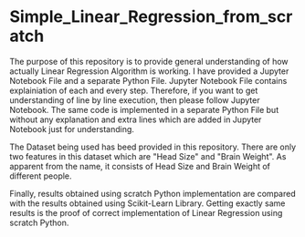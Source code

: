 # Simple_Linear_Regression_from_scratch

The purpose of this repository is to provide general understanding of how actually Linear Regression Algorithm is working. I have provided a Jupyter Notebook File and a separate Python File. Jupyter Notebook File contains explainiation of each and every step. Therefore, if you want to get understanding of line by line execution, then please follow Jupyter Notebook. The same code is implemented in a separate Python File but without any explanation and extra lines which are added in Jupyter Notebook just for understanding.

The Dataset being used has beed provided in this repository. There are only two features in this dataset which are "Head Size" and "Brain Weight". As apparent from the name, it consists of Head Size and Brain Weight of different people.

Finally, results obtained using scratch Python implementation are compared with the results obtained using Scikit-Learn Library. Getting exactly same results is the proof of correct implementation of Linear Regression using scratch Python.
